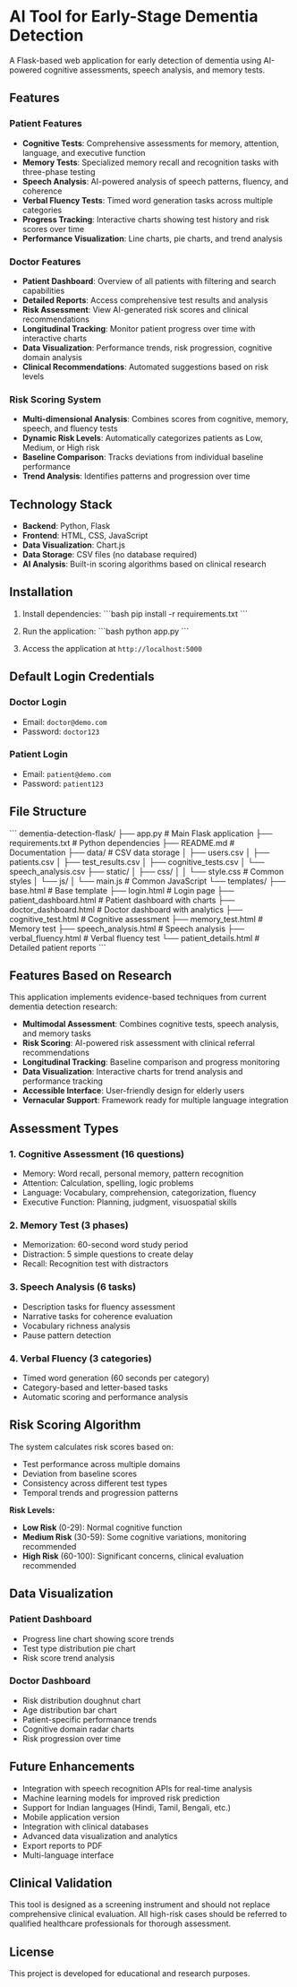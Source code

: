 # AI Tool for Early-Stage Dementia Detection

A Flask-based web application for early detection of dementia using AI-powered cognitive assessments, speech analysis, and memory tests.

## Features

### Patient Features
- **Cognitive Tests**: Comprehensive assessments for memory, attention, language, and executive function
- **Memory Tests**: Specialized memory recall and recognition tasks with three-phase testing
- **Speech Analysis**: AI-powered analysis of speech patterns, fluency, and coherence
- **Verbal Fluency Tests**: Timed word generation tasks across multiple categories
- **Progress Tracking**: Interactive charts showing test history and risk scores over time
- **Performance Visualization**: Line charts, pie charts, and trend analysis

### Doctor Features
- **Patient Dashboard**: Overview of all patients with filtering and search capabilities
- **Detailed Reports**: Access comprehensive test results and analysis
- **Risk Assessment**: View AI-generated risk scores and clinical recommendations
- **Longitudinal Tracking**: Monitor patient progress over time with interactive charts
- **Data Visualization**: Performance trends, risk progression, cognitive domain analysis
- **Clinical Recommendations**: Automated suggestions based on risk levels

### Risk Scoring System
- **Multi-dimensional Analysis**: Combines scores from cognitive, memory, speech, and fluency tests
- **Dynamic Risk Levels**: Automatically categorizes patients as Low, Medium, or High risk
- **Baseline Comparison**: Tracks deviations from individual baseline performance
- **Trend Analysis**: Identifies patterns and progression over time

## Technology Stack

- **Backend**: Python, Flask
- **Frontend**: HTML, CSS, JavaScript
- **Data Visualization**: Chart.js
- **Data Storage**: CSV files (no database required)
- **AI Analysis**: Built-in scoring algorithms based on clinical research

## Installation

1. Install dependencies:
\`\`\`bash
pip install -r requirements.txt
\`\`\`

2. Run the application:
\`\`\`bash
python app.py
\`\`\`

3. Access the application at `http://localhost:5000`

## Default Login Credentials

### Doctor Login
- Email: `doctor@demo.com`
- Password: `doctor123`

### Patient Login
- Email: `patient@demo.com`
- Password: `patient123`

## File Structure

\`\`\`
dementia-detection-flask/
├── app.py                 # Main Flask application
├── requirements.txt       # Python dependencies
├── README.md             # Documentation
├── data/                 # CSV data storage
│   ├── users.csv
│   ├── patients.csv
│   ├── test_results.csv
│   ├── cognitive_tests.csv
│   └── speech_analysis.csv
├── static/
│   ├── css/
│   │   └── style.css     # Common styles
│   └── js/
│       └── main.js       # Common JavaScript
└── templates/
    ├── base.html         # Base template
    ├── login.html        # Login page
    ├── patient_dashboard.html    # Patient dashboard with charts
    ├── doctor_dashboard.html     # Doctor dashboard with analytics
    ├── cognitive_test.html       # Cognitive assessment
    ├── memory_test.html          # Memory test
    ├── speech_analysis.html      # Speech analysis
    ├── verbal_fluency.html       # Verbal fluency test
    └── patient_details.html      # Detailed patient reports
\`\`\`

## Features Based on Research

This application implements evidence-based techniques from current dementia detection research:

- **Multimodal Assessment**: Combines cognitive tests, speech analysis, and memory tasks
- **Risk Scoring**: AI-powered risk assessment with clinical referral recommendations
- **Longitudinal Tracking**: Baseline comparison and progress monitoring
- **Data Visualization**: Interactive charts for trend analysis and performance tracking
- **Accessible Interface**: User-friendly design for elderly users
- **Vernacular Support**: Framework ready for multiple language integration

## Assessment Types

### 1. Cognitive Assessment (16 questions)
- Memory: Word recall, personal memory, pattern recognition
- Attention: Calculation, spelling, logic problems
- Language: Vocabulary, comprehension, categorization, fluency
- Executive Function: Planning, judgment, visuospatial skills

### 2. Memory Test (3 phases)
- Memorization: 60-second word study period
- Distraction: 5 simple questions to create delay
- Recall: Recognition test with distractors

### 3. Speech Analysis (6 tasks)
- Description tasks for fluency assessment
- Narrative tasks for coherence evaluation
- Vocabulary richness analysis
- Pause pattern detection

### 4. Verbal Fluency (3 categories)
- Timed word generation (60 seconds per category)
- Category-based and letter-based tasks
- Automatic scoring and performance analysis

## Risk Scoring Algorithm

The system calculates risk scores based on:
- Test performance across multiple domains
- Deviation from baseline scores
- Consistency across different test types
- Temporal trends and progression patterns

**Risk Levels:**
- **Low Risk** (0-29): Normal cognitive function
- **Medium Risk** (30-59): Some cognitive variations, monitoring recommended
- **High Risk** (60-100): Significant concerns, clinical evaluation recommended

## Data Visualization

### Patient Dashboard
- Progress line chart showing score trends
- Test type distribution pie chart
- Risk score trend analysis

### Doctor Dashboard
- Risk distribution doughnut chart
- Age distribution bar chart
- Patient-specific performance trends
- Cognitive domain radar charts
- Risk progression over time

## Future Enhancements

- Integration with speech recognition APIs for real-time analysis
- Machine learning models for improved risk prediction
- Support for Indian languages (Hindi, Tamil, Bengali, etc.)
- Mobile application version
- Integration with clinical databases
- Advanced data visualization and analytics
- Export reports to PDF
- Multi-language interface

## Clinical Validation

This tool is designed as a screening instrument and should not replace comprehensive clinical evaluation. All high-risk cases should be referred to qualified healthcare professionals for thorough assessment.

## License

This project is developed for educational and research purposes.
